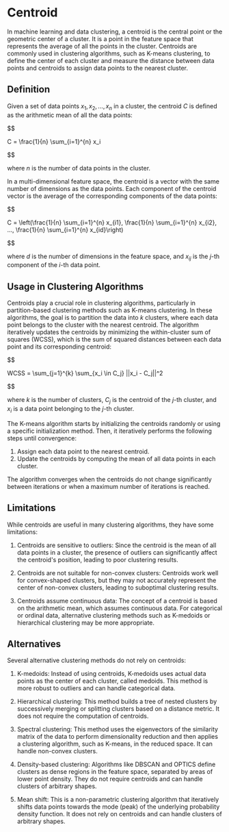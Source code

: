 # Centroid

In machine learning and data clustering, a centroid is the central point or the geometric center of a cluster. It is a point in the feature space that represents the average of all the points in the cluster. Centroids are commonly used in clustering algorithms, such as K-means clustering, to define the center of each cluster and measure the distance between data points and centroids to assign data points to the nearest cluster.

## Definition

Given a set of data points $x_1, x_2, ..., x_n$ in a cluster, the centroid $C$ is defined as the arithmetic mean of all the data points:


$$

C = \frac{1}{n} \sum_{i=1}^{n} x_i

$$


where $n$ is the number of data points in the cluster.

In a multi-dimensional feature space, the centroid is a vector with the same number of dimensions as the data points. Each component of the centroid vector is the average of the corresponding components of the data points:


$$

C = \left(\frac{1}{n} \sum_{i=1}^{n} x_{i1}, \frac{1}{n} \sum_{i=1}^{n} x_{i2}, ..., \frac{1}{n} \sum_{i=1}^{n} x_{id}\right)

$$


where $d$ is the number of dimensions in the feature space, and $x_{ij}$ is the $j$-th component of the $i$-th data point.

## Usage in Clustering Algorithms

Centroids play a crucial role in clustering algorithms, particularly in partition-based clustering methods such as K-means clustering. In these algorithms, the goal is to partition the data into $k$ clusters, where each data point belongs to the cluster with the nearest centroid. The algorithm iteratively updates the centroids by minimizing the within-cluster sum of squares (WCSS), which is the sum of squared distances between each data point and its corresponding centroid:


$$

WCSS = \sum_{j=1}^{k} \sum_{x_i \in C_j} ||x_i - C_j||^2

$$


where $k$ is the number of clusters, $C_j$ is the centroid of the $j$-th cluster, and $x_i$ is a data point belonging to the $j$-th cluster.

The K-means algorithm starts by initializing the centroids randomly or using a specific initialization method. Then, it iteratively performs the following steps until convergence:

1. Assign each data point to the nearest centroid.
2. Update the centroids by computing the mean of all data points in each cluster.

The algorithm converges when the centroids do not change significantly between iterations or when a maximum number of iterations is reached.

## Limitations

While centroids are useful in many clustering algorithms, they have some limitations:

1. Centroids are sensitive to outliers: Since the centroid is the mean of all data points in a cluster, the presence of outliers can significantly affect the centroid's position, leading to poor clustering results.

2. Centroids are not suitable for non-convex clusters: Centroids work well for convex-shaped clusters, but they may not accurately represent the center of non-convex clusters, leading to suboptimal clustering results.

3. Centroids assume continuous data: The concept of a centroid is based on the arithmetic mean, which assumes continuous data. For categorical or ordinal data, alternative clustering methods such as K-medoids or hierarchical clustering may be more appropriate.

## Alternatives

Several alternative clustering methods do not rely on centroids:

1. K-medoids: Instead of using centroids, K-medoids uses actual data points as the center of each cluster, called medoids. This method is more robust to outliers and can handle categorical data.

2. Hierarchical clustering: This method builds a tree of nested clusters by successively merging or splitting clusters based on a distance metric. It does not require the computation of centroids.

3. Spectral clustering: This method uses the eigenvectors of the similarity matrix of the data to perform dimensionality reduction and then applies a clustering algorithm, such as K-means, in the reduced space. It can handle non-convex clusters.

4. Density-based clustering: Algorithms like DBSCAN and OPTICS define clusters as dense regions in the feature space, separated by areas of lower point density. They do not require centroids and can handle clusters of arbitrary shapes.

5. Mean shift: This is a non-parametric clustering algorithm that iteratively shifts data points towards the mode (peak) of the underlying probability density function. It does not rely on centroids and can handle clusters of arbitrary shapes.
